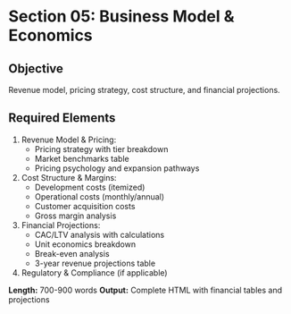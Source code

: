 # Section 05: Business Model & Economics

## Objective
Revenue model, pricing strategy, cost structure, and financial projections.

## Required Elements
1. Revenue Model & Pricing:
   - Pricing strategy with tier breakdown
   - Market benchmarks table
   - Pricing psychology and expansion pathways
2. Cost Structure & Margins:
   - Development costs (itemized)
   - Operational costs (monthly/annual)
   - Customer acquisition costs
   - Gross margin analysis
3. Financial Projections:
   - CAC/LTV analysis with calculations
   - Unit economics breakdown
   - Break-even analysis
   - 3-year revenue projections table
4. Regulatory & Compliance (if applicable)

**Length:** 700-900 words
**Output:** Complete HTML with financial tables and projections